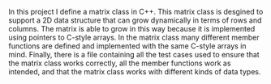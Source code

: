 In this project I define a matrix class in C++. This matrix class is desgined to support a 2D data structure that can grow dynamically in terms of rows and columns. The matrix is able to grow in this way because it is implemented using pointers to C-style arrays. In the matrix class many different member functions are defined and implemented with the same C-style arrays in mind. Finally, there is a file containing all the test cases used to ensure that the matrix class works correctly, all the member functions work as intended, and that the matrix class works with different kinds of data types. 
